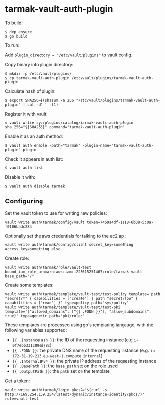 tarmak-vault-auth-plugin
========================

To build:

    $ dep ensure
    $ go build

To run:

Add `plugin_directory = "/etc/vault/plugins"` to vault config.

Copy binary into plugin directory:

    $ mkdir -p /etc/vault/plugins/
    $ cp tarmak-vault-auth-plugin /etc/vault/plugins/tarmak-vault-auth-plugin

Calculate hash of plugin:

    $ export SHA256=$(shasum -a 256 "/etc/vault/plugins/tarmak-vault-auth-plugin" | cut -d' ' -f1)

Register it with vault:

    $ vault write sys/plugins/catalog/tarmak-vault-auth-plugin sha_256="${SHA256}" command="tarmak-vault-auth-plugin"

Enable it as an auth method:

    $ vault auth enable -path="tarmak" -plugin-name="tarmak-vault-auth-plugin" plugin

Check it appears in auth list:

    $ vault auth list

Disable it with:

    $ vault auth disable tarmak


Configuring
-----------

Set the vault token to use for writing new policies:

    vault write auth/tarmak/config/vault token=7459a4df-1e18-6b08-5c0a-f0106badc284

Optionally set the aws credentials for talking to the ec2 api:

    vault write auth/tarmak/config/client secret_key=something access_key=something_else

Create role:

    vault write auth/tarmak/role/vault-test bound_iam_role_arn=arn:aws:iam::228615251467:role/tarmak-vault base_path="/"

Create some templates:

    vault write auth/tarmak/template/vault-test/test-policy template='path "secret/*" { capabilities = ["create"] } path "secret/foo" { capabilities = ["read"] }' type=policy path="sys/policy"
    vault write auth/tarmak/template/vault-test/test-pki template='{"allowed_domains": ["{{ .FQDN }}"], "allow_subdomains": true}' type=generic path="pki/roles"

These templates are processed using go's templating langauge, with the following variables supported:

- `{{ .InstanceHash }}`: the ID of the requesting instance (e.g `i-0f7ebb331c89ed78c`)
- `{{ .FQDN }}`: the private DNS name of the requesting instance (e.g. `ip-172-31-19-213.eu-west-1.compute.internal`)
- `{{ .InternalIPv4 }}`: the private IP address of the requesting instance
- `{{ .BasePath }}`: the `base_path` set on the role used
- `{{ .OutputPath }}`: the `path` set on the template

Get a token:

    vault write auth/tarmak/login pkcs7="$(curl -s http://169.254.169.254/latest/dynamic/instance-identity/pkcs7)" role=vault-test
